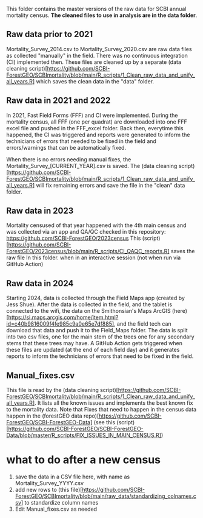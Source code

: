 This folder contains the master versions of the raw data for SCBI annual mortality census. **The cleaned files to use in analysis are in the data folder**.


## Raw data prior to 2021
Mortality_Survey_2014.csv to Mortality_Survey_2020.csv are raw data files as collected "manually" in the field. There was no continuous integration (CI) implemented then. These files are cleaned up by a separate (data cleaning script)[https://github.com/SCBI-ForestGEO/SCBImortality/blob/main/R_scripts/1_Clean_raw_data_and_unify_all_years.R] which saves the clean data in the "data" folder.

## Raw data in 2021 and 2022
In 2021, Fast Field Forms (FFF) and CI were implemented.
During the mortality census, all FFF (one per quadrat) are downloaded into one FFF excel file and pushed in the FFF_excel folder.
Back then, everytime this happened, the CI was triggered and reports were generated to inform the technicians of errors that needed to be fixed in the field and errors/warnings that can be automatically fixed.

When there is no errors needing manual fixes, the  Mortality_Survey_[CURRENT_YEAR].csv is saved. The (data cleaning script)[https://github.com/SCBI-ForestGEO/SCBImortality/blob/main/R_scripts/1_Clean_raw_data_and_unify_all_years.R] will fix remaining errors and save the file in the "clean" data folder.

## Raw data in 2023
Mortality censused of that year happened with the 4th main census and was collected via an app and QA/QC checked in this repository: https://github.com/SCBI-ForestGEO/2023census
This (script)[https://github.com/SCBI-ForestGEO/2023census/blob/main/R_scripts/CI_QAQC_reports.R] saves the raw file In this folder. when in an interactive session (not when run via GitHub Action)

## Raw data in 2024
Starting 2024, data is collected through the Field Maps app (created by Jess Shue). After the data is collected in the field, and the tablet is connected to the wifi, the data on the Smithonsian's Maps ArcGIS (here)[https://si.maps.arcgis.com/home/item.html?id=c40b9816009f4fe985c9a0e65e7df885], and the field tech can download that data and push it to the Field_Maps folder. The data is split into two csv files, one for the main stem of the trees one for any secondary stems that these trees may have.
A GitHub Action gets triggered when these files are updated (at the end of each field day) and it generates reports  to inform the technicians of errors that need to be fixed in the field.

## Manual_fixes.csv
This file is read by the (data cleaning script)[https://github.com/SCBI-ForestGEO/SCBImortality/blob/main/R_scripts/1_Clean_raw_data_and_unify_all_years.R]. It lists all the known issues and implements the best known fix to the mortality data. Note that Fixes that need to happen in the census data happen in the (forestGEO data repo)[https://github.com/SCBI-ForestGEO/SCBI-ForestGEO-Data] (see this (script)[https://github.com/SCBI-ForestGEO/SCBI-ForestGEO-Data/blob/master/R_scripts/FIX_ISSUES_IN_MAIN_CENSUS.R])

# what to do after a new census

1. save the data in a CSV file here, with name as Mortality_Survey_YYYY.csv
2. add new rows to (this file)[https://github.com/SCBI-ForestGEO/SCBImortality/blob/main/raw_data/standardizing_colnames.csv] to standardize column names
3. Edit Manual_fixes.csv as needed

